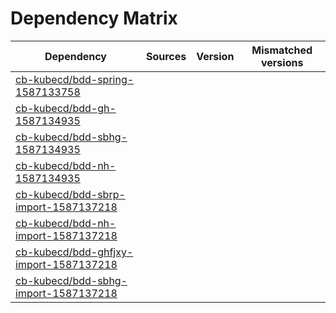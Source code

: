 # Dependency Matrix

Dependency | Sources | Version | Mismatched versions
---------- | ------- | ------- | -------------------
[cb-kubecd/bdd-spring-1587133758](https://github.com/cb-kubecd/bdd-spring-1587133758.git) |  | []() | 
[cb-kubecd/bdd-gh-1587134935](https://github.com/cb-kubecd/bdd-gh-1587134935.git) |  | []() | 
[cb-kubecd/bdd-sbhg-1587134935](https://github.com/cb-kubecd/bdd-sbhg-1587134935.git) |  | []() | 
[cb-kubecd/bdd-nh-1587134935](https://github.com/cb-kubecd/bdd-nh-1587134935.git) |  | []() | 
[cb-kubecd/bdd-sbrp-import-1587137218](https://github.com/cb-kubecd/bdd-sbrp-import-1587137218.git) |  | []() | 
[cb-kubecd/bdd-nh-import-1587137218](https://github.com/cb-kubecd/bdd-nh-import-1587137218.git) |  | []() | 
[cb-kubecd/bdd-ghfjxy-import-1587137218](https://github.com/cb-kubecd/bdd-ghfjxy-import-1587137218.git) |  | []() | 
[cb-kubecd/bdd-sbhg-import-1587137218](https://github.com/cb-kubecd/bdd-sbhg-import-1587137218.git) |  | []() | 
